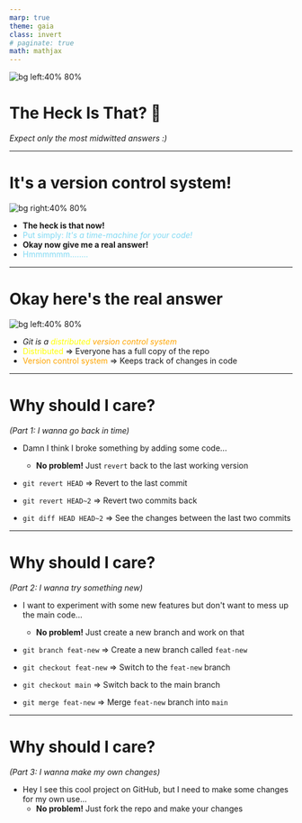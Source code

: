```yaml
---
marp: true
theme: gaia
class: invert
# paginate: true
math: mathjax
---
```


![bg left:40% 80%](https://upload.wikimedia.org/wikipedia/commons/thumb/2/2b/Git-logo-white.svg/1024px-Git-logo-white.svg.png)

# **The Heck Is That? :thinking:**

*Expect only the most midwitted answers :)*

---


# It's a version control system!
![bg right:40% 80%](https://img.devrant.com/devrant/rant/r_2329045_c5v7p.jpg)

* **The heck is that now!**
* <span style="color:#80d9f3">Put simply: *It's a time-machine for your code!*</span>
* **Okay now give me a real answer!**
* <span style="color:#80d9f3">Hmmmmmm........</span>

---

# Okay here's the real answer
![bg left:40% 80%](https://www.nobledesktop.com/image/gitresources/git-branches-merge.png)

* *Git is a <span style="color:yellow">distributed</span> <span style="color:orange">version control system</span>*
* <span style="color:yellow">Distributed</span> $\Rightarrow$ Everyone has a full copy of the repo
* <span style="color:orange">Version control system</span> $\Rightarrow$ Keeps track of changes in code

---

# Why should I care?
*(Part 1: I wanna go back in time)*

* Damn I think I broke something by adding some code...
  * **No problem!** Just `revert` back to the last working version
  
* `git revert HEAD` $\Rightarrow$ Revert to the last commit
* `git revert HEAD~2` $\Rightarrow$ Revert two commits back
* `git diff HEAD HEAD~2` $\Rightarrow$ See the changes between the last two commits

---

# Why should I care?
*(Part 2: I wanna try something new)*

* I want to experiment with some new features but don't want to mess up the main code...
  * **No problem!** Just create a new branch and work on that

* `git branch feat-new` $\Rightarrow$ Create a new branch called `feat-new`
* `git checkout feat-new` $\Rightarrow$ Switch to the `feat-new` branch
* `git checkout main` $\Rightarrow$ Switch back to the main branch
* `git merge feat-new` $\Rightarrow$ Merge `feat-new` branch into `main`


---

# Why should I care?
*(Part 3: I wanna make my own changes)*

* Hey I see this cool project on GitHub, but I need to make some changes for my own use...
  * **No problem!** Just fork the repo and make your changes
  